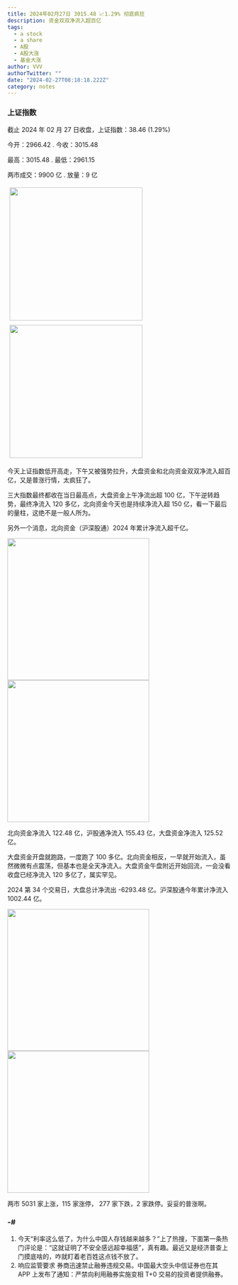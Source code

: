 ```yaml
---
title: 2024年02月27日 3015.48 📈1.29% 彻底疯狂
description: 资金双双净流入超百亿
tags:
  - a stock
  - a share
  - A股
  - A股大涨
  - 基金大涨
author: VVV
authorTwitter: ""
date: "2024-02-27T08:18:18.222Z"
category: notes
---
```


### 上证指数

截止 2024 年 02 月 27 日收盘，上证指数：<span class="font-semibold text-r-6">38.46 (1.29%)</span>

今开：<span class="font-semibold text-g-5">2966.42 </span> . 今收：<span class="font-semibold text-r-6">3015.48 </span>

最高：<span class="font-semibold text-r-6">3015.48 </span> . 最低：<span class="font-semibold text-g-5">2961.15 </span>

两市成交：<span class="font-semibold">9900 亿</span> . 放量：<span class="font-semibold text-r-5">9 亿</span>

<img src="/images/uploads/2024-02/20240227-zs-sh.png" style="width: 300px;display:inline-block;margin: 5px">
<img src="/images/uploads/2024-02/20240227-zs-sh-rk.png" style="width: 300px;display:inline-block;margin: 5px">

今天上证指数低开高走，下午又被强势拉升，大盘资金和北向资金双双净流入超百亿，又是普涨行情，太疯狂了。

三大指数最终都收在当日最高点，大盘资金上午净流出超 100 亿，下午逆转趋势，最终净流入 120 多亿，北向资金今天也是持续净流入超 150 亿，看一下最后的量柱，这绝不是一般人所为。

另外一个消息，北向资金（沪深股通）2024 年累计净流入超千亿。 ​​​

<img src="/images/uploads/2024-02/20240227-zs-global.png" width="320">
<img src="/images/uploads/2024-02/20240227-zs-bs.png" width="320">

北向资金净流入 <span class="font-semibold text-r-6">122.48 亿</span>，沪股通净流入 <span class="font-semibold text-r-6">155.43 亿</span>，大盘资金净流入 <span class="font-semibold text-r-6">125.52 亿</span>。

大盘资金开盘就跑路，一度跑了 100 多亿。北向资金相反，一早就开始流入，虽然微微有点震荡，但基本也是全天净流入。大盘资金午盘附近开始回流，一会没看收盘已经净流入 120 多亿了，属实罕见。

2024 第 34 个交易日，大盘总计净流出 <span class="font-semibold text-g-8">-6293.48 亿</span>。沪深股通今年累计净流入 <span class="font-semibold text-r-6">1002.44 </span> 亿。

<img src="/images/uploads/2024-02/20240227-zs-as.png" width="320">
<img src="/images/uploads/2024-02/20240227-zs-zdtj.png" width="320">

两市 <span class="font-semibold text-r-6">5031</span> 家上涨，115 家涨停， <span class="text-g-6">277</span> 家下跌，2 家跌停。妥妥的普涨啊。

### -#

1. 今天“利率这么低了，为什么中国人存钱越来越多？”上了热搜，下面第一条热门评论是：“这就证明了不安全感远超幸福感”，真有趣。最近又是经济普查上门摸底啥的，咋就盯着老百姓这点钱不放了。
2. 响应监管要求 券商迅速禁止融券违规交易。中国最大空头中信证券也在其 APP 上发布了通知：严禁向利用融券实施变相 T+0 交易的投资者提供融券。
